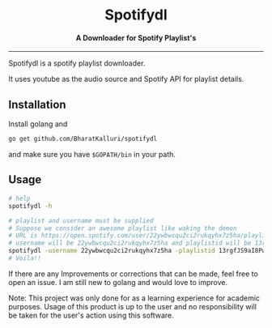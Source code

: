  
<h1 align="center">Spotifydl</h1>
<h4 align="center">A Downloader for Spotify Playlist's</h4>

----

Spotifydl is a spotify playlist downloader.

It uses youtube as the audio source and Spotify API for playlist details.

## Installation
Install golang and
```bash
go get github.com/BharatKalluri/spotifydl
```
and make sure you have `$GOPATH/bin` in your path.


## Usage

```bash
# help
spotifydl -h

# playlist and username must be supplied
# Suppose we consider an awesome playlist like waking the demon
# URL is https://open.spotify.com/user/22ywbwcqu2ci2rukqyhx7z5ha/playlist/13rgfJS9aI8PwfuDCaGJp0
# username will be 22ywbwcqu2ci2rukqyhx7z5ha and playlistid will be 13rgfJS9aI8PwfuDCaGJp0
spotifydl -username 22ywbwcqu2ci2rukqyhx7z5ha -playlistid 13rgfJS9aI8PwfuDCaGJp0
# Voila!!
```

If there are any Improvements or corrections that can be made, feel free to open an issue. I am still new to golang and would love to improve.

Note: This project was only done for as a learning experience for academic purposes. Usage of this product is up to the user and no responsibility will be taken for the user's action using this software.
